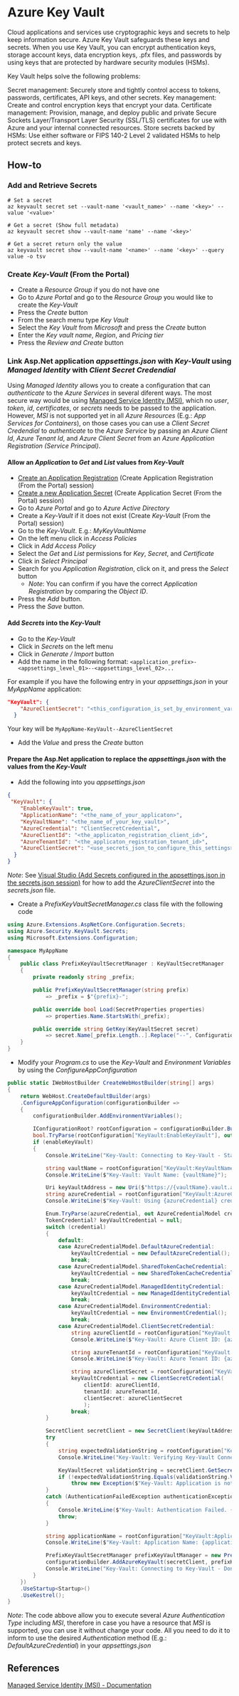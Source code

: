 # Azure Key Vault

Cloud applications and services use cryptographic keys and secrets to help keep information secure. Azure Key Vault safeguards these keys and secrets. When you use Key Vault, you can encrypt authentication keys, storage account keys, data encryption keys, .pfx files, and passwords by using keys that are protected by hardware security modules (HSMs).

Key Vault helps solve the following problems:

Secret management: Securely store and tightly control access to tokens, passwords, certificates, API keys, and other secrets.
Key management: Create and control encryption keys that encrypt your data.
Certificate management: Provision, manage, and deploy public and private Secure Sockets Layer/Transport Layer Security (SSL/TLS) certificates for use with Azure and your internal connected resources.
Store secrets backed by HSMs: Use either software or FIPS 140-2 Level 2 validated HSMs to help protect secrets and keys.

## How-to 

### Add and Retrieve Secrets

```shell 
# Set a secret
az keyvault secret set --vault-name '<vault_name>' --name '<key>' --value '<value>'

# Get a secret (Show full metadata)
az keyvault secret show --vault-name 'name' --name '<key>' 

# Get a secret return only the value
az keyvault secret show --vault-name '<name>' --name '<key>' --query value -o tsv
```

### Create *Key-Vault* (From the Portal) 

- Create a *Resource Group* if you do not have one
- Go to *Azure Portal* and go to the *Resource Group* you would like to create the *Key-Vault*
- Press the *Create* button 
- From the search menu type *Key Vault* 
- Select the *Key Vault* from *Microsoft* and press the *Create* button 
- Enter the *Key vault name*, *Region*, and *Pricing tier* 
- Press the *Review and Create* button 


### Link Asp.Net application *appsettings.json* with *Key-Vault* using *Managed Identity* with *Client Secret Credendial* 

Using *Managed Identity* allows you to create a configuration that can *authenticate* to the *Azure Services* in several diferent ways. The most secure way would be using [Managed Service Identity (MSI)](https://docs.microsoft.com/en-us/azure/active-directory/managed-identities-azure-resources/overview), which no *user*, *token*, *id*, *certificates*, or *secrets* needs to be passed to the application. However, *MSI* is not supported yet in all *Azure Resources* (E.g.: *App Services for Containers*), on those cases you can use a *Client Secret Credendial* to *authenticate* to the *Azure Service* by passing an *Azure Client Id*, *Azure Tenant Id*, and *Azure Client Secret* from an *Azure Application Registration (Service Principal)*. 

#### Allow an *Application* to *Get* and *List* values from *Key-Vault*

- [Create an Application Registration](../stage/azure_active_directory.html) (Create Application Registration (From the Portal) session)
- [Create a new Application Secret](../stage/azure_active_directory.html) (Create Application Secret (From the Portal) session)
- Go to *Azure Portal* and go to *Azure Active Directory* 
- Create a *Key-Vault* if it does not exist (Create *Key-Vault* (From the Portal) session)
- Go to the *Key-Vault*. E.g.: *MyKeyVaultName*
- On the left menu click in *Access Policies* 
- Click in *Add Access Policy* 
- Select the *Get* and *List* permissions for *Key*, *Secret*, and *Certificate*
- Click in *Select Principal*
- Search for you *Application Registration*, click on it, and press the *Select* button 
  - *Note*: You can confirm if you have the correct *Application Registration* by comparing the *Object ID*. 
- Press the *Add* button. 
- Press the *Save* button.

#### Add *Secrets* into the *Key-Vault* 

- Go to the *Key-Vault* 
- Click in *Secrets* on the left menu 
- Click in *Generate / Import* button 
- Add the name in the following format: `<application_prefix>-<appsettings_level_01>--<appsettings_level_02>...`

For example if you have the following entry in your *appsettings.json* in your *MyAppName* application: 

```json
"KeyVault": {
    "AzureClientSecret": "<this_configuration_is_set_by_environment_variable>",
  }
```

Your key will be `MyAppName-KeyVault--AzureClientSecret`

- Add the *Value* and press the *Create* button

#### Prepare the Asp.Net application to replace the *appsettings.json* with the values from the *Key-Vault* 

- Add the following into you *appsettings.json* 

```json
{
 "KeyVault": {
    "EnableKeyVault": true,
    "ApplicationName": "<the_name_of_your_applicaton>",
    "KeyVaultName": "<the_name_of_your_key_vault>",
    "AzureCredential": "ClientSecretCredential",
    "AzureClientId": "<the_applicaton_registration_client_id>",
    "AzureTenantId": "<the_applicaton_registration_tenant_id>",
    "AzureClientSecret": "<use_secrets_json_to_configure_this_settings>",
  }
}
```

*Note*: See [Visual Studio (Add Secrets configured in the appsettings.json in the secrets.json session)](../stage/visual_studio.html) for how to add the *AzureClientSecret* into the *secrets.json* file.

- Create a *PrefixKeyVaultSecretManager.cs* class file with the following code 

```C#
using Azure.Extensions.AspNetCore.Configuration.Secrets;
using Azure.Security.KeyVault.Secrets;
using Microsoft.Extensions.Configuration;

namespace MyAppName
{
    public class PrefixKeyVaultSecretManager : KeyVaultSecretManager
    {
        private readonly string _prefix;

        public PrefixKeyVaultSecretManager(string prefix)
            => _prefix = $"{prefix}-";

        public override bool Load(SecretProperties properties)
            => properties.Name.StartsWith(_prefix);

        public override string GetKey(KeyVaultSecret secret)
            => secret.Name[_prefix.Length..].Replace("--", ConfigurationPath.KeyDelimiter);
    }
}
```

- Modify your *Program.cs* to use the *Key-Vault* and *Environment Variables* by using the *ConfigureAppConfiguration* 

```C#
public static IWebHostBuilder CreateWebHostBuilder(string[] args)
{
    return WebHost.CreateDefaultBuilder(args)
    .ConfigureAppConfiguration(configurationBuilder =>
    {
        configurationBuilder.AddEnvironmentVariables();

        IConfigurationRoot? rootConfiguration = configurationBuilder.Build();
        bool.TryParse(rootConfiguration["KeyVault:EnableKeyVault"], out bool enableKeyVault);
        if (enableKeyVault)
        {
            Console.WriteLine("Key-Vault: Connecting to Key-Vault - Start");

            string vaultName = rootConfiguration["KeyVault:KeyVaultName"];
            Console.WriteLine($"Key-Vault: Vault Name: {vaultName}");

            Uri keyVaultAddress = new Uri($"https://{vaultName}.vault.azure.net/");
            string azureCredential = rootConfiguration["KeyVault:AzureCredential"];
            Console.WriteLine($"Key-Vault: Using {azureCredential} credentials");

            Enum.TryParse(azureCredential, out AzureCredentialModel credential);
            TokenCredential? keyVaultCredential = null;
            switch (credential)
            {
                default:
                case AzureCredentialModel.DefaultAzureCredential:
                    keyVaultCredential = new DefaultAzureCredential();
                    break;
                case AzureCredentialModel.SharedTokenCacheCredential:
                    keyVaultCredential = new SharedTokenCacheCredential();
                    break;
                case AzureCredentialModel.ManagedIdentityCredential:
                    keyVaultCredential = new ManagedIdentityCredential();
                    break;
                case AzureCredentialModel.EnvironmentCredential:
                    keyVaultCredential = new EnvironmentCredential();
                    break;
                case AzureCredentialModel.ClientSecretCredential:
                    string azureClientId = rootConfiguration["KeyVault:AzureClientId"];
                    Console.WriteLine($"Key-Vault: Azure Client ID: {azureClientId}");

                    string azureTenantId = rootConfiguration["KeyVault:AzureTenantId"];
                    Console.WriteLine($"Key-Vault: Azure Tenant ID: {azureTenantId}");

                    string azureClientSecret = rootConfiguration["KeyVault:AzureClientSecret"];
                    keyVaultCredential = new ClientSecretCredential(
                        clientId: azureClientId,
                        tenantId: azureTenantId,
                        clientSecret: azureClientSecret
                        );
                    break;
            }

            SecretClient secretClient = new SecretClient(keyVaultAddress, keyVaultCredential);
            try
            {
                string expectedValidationString = rootConfiguration["KeyVault:ValidationString"];
                Console.WriteLine("Key-Vault: Verifying Key-Vault Connection");

                KeyVaultSecret validationString = secretClient.GetSecret("ArtifactsManagerAPI-KeyVault--ValidationString");
                if (!expectedValidationString.Equals(validationString.Value))
                    throw new Exception($"Key-Vault: Application is not connection to the correct key-vault. Expected Validation String: {expectedValidationString} ; Received Validation String: {validationString.Value}");                        
            }
            catch (AuthenticationFailedException authenticationException)
            {
                Console.WriteLine($"Key-Vault: Authentication Failed. {authenticationException.Message}");
                throw;
            }

            string applicationName = rootConfiguration["KeyVault:ApplicationName"];
            Console.WriteLine($"Key-Vault: Application Name: {applicationName}");

            PrefixKeyVaultSecretManager prefixKeyVaultManager = new PrefixKeyVaultSecretManager(applicationName);
            configurationBuilder.AddAzureKeyVault(secretClient, prefixKeyVaultManager);
            Console.WriteLine("Key-Vault: Connecting to Key-Vault - Done");
        }
    })
    .UseStartup<Startup>()
    .UseKestrel();
}
```

*Note*: The code abbove allow you to execute several *Azure Authentication Type* including *MSI*, therefore in case you have a resource that *MSI* is supported, you can use it without change your code. All you need to do it to inform to use the desired *Authentication* method (E.g.: *DefaultAzureCredential*) in your *appsettings.json*

## References 

[Managed Service Identity (MSI) - Documentation](https://docs.microsoft.com/en-us/azure/active-directory/managed-identities-azure-resources/overview)
